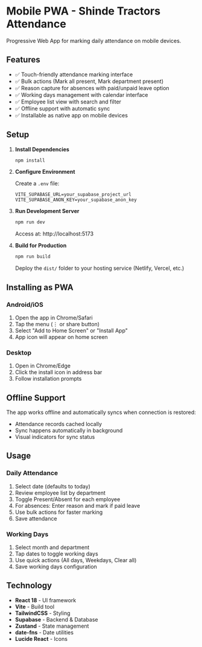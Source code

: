 # Mobile PWA - Shinde Tractors Attendance

Progressive Web App for marking daily attendance on mobile devices.

## Features

- ✅ Touch-friendly attendance marking interface
- ✅ Bulk actions (Mark all present, Mark department present)
- ✅ Reason capture for absences with paid/unpaid leave option
- ✅ Working days management with calendar interface
- ✅ Employee list view with search and filter
- ✅ Offline support with automatic sync
- ✅ Installable as native app on mobile devices

## Setup

1. **Install Dependencies**
   ```bash
   npm install
   ```

2. **Configure Environment**
   
   Create a `.env` file:
   ```env
   VITE_SUPABASE_URL=your_supabase_project_url
   VITE_SUPABASE_ANON_KEY=your_supabase_anon_key
   ```

3. **Run Development Server**
   ```bash
   npm run dev
   ```
   Access at: http://localhost:5173

4. **Build for Production**
   ```bash
   npm run build
   ```
   Deploy the `dist/` folder to your hosting service (Netlify, Vercel, etc.)

## Installing as PWA

### Android/iOS
1. Open the app in Chrome/Safari
2. Tap the menu (⋮ or share button)
3. Select "Add to Home Screen" or "Install App"
4. App icon will appear on home screen

### Desktop
1. Open in Chrome/Edge
2. Click the install icon in address bar
3. Follow installation prompts

## Offline Support

The app works offline and automatically syncs when connection is restored:
- Attendance records cached locally
- Sync happens automatically in background
- Visual indicators for sync status

## Usage

### Daily Attendance
1. Select date (defaults to today)
2. Review employee list by department
3. Toggle Present/Absent for each employee
4. For absences: Enter reason and mark if paid leave
5. Use bulk actions for faster marking
6. Save attendance

### Working Days
1. Select month and department
2. Tap dates to toggle working days
3. Use quick actions (All days, Weekdays, Clear all)
4. Save working days configuration

## Technology

- **React 18** - UI framework
- **Vite** - Build tool
- **TailwindCSS** - Styling
- **Supabase** - Backend & Database
- **Zustand** - State management
- **date-fns** - Date utilities
- **Lucide React** - Icons
